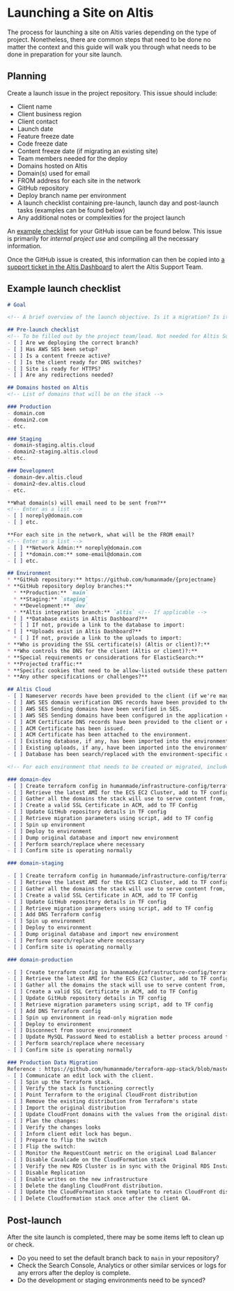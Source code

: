 # Launching a Site on Altis

The process for launching a site on Altis varies depending on the type of project. Nonetheless, there are common steps that need to be done no matter the context and this guide will walk you through what needs to be done in preparation for your site launch.

## Planning

Create a launch issue in the project repository. This issue should include:

* Client name
* Client business region
* Client contact
* Launch date
* Feature freeze date
* Code freeze date
* Content freeze date (if migrating an existing site)
* Team members needed for the deploy
* Domains hosted on Altis
* Domain(s) used for email
* FROM address for each site in the network
* GitHub repository
* Deploy branch name per environment
* A launch checklist containing pre-launch, launch day and post-launch tasks (examples can be found below)
* Any additional notes or complexities for the project launch

An [example checklist](#Example-launch-checklist) for your GitHub issue can be found below. This issue is primarily for _internal project use_ and compiling all the necessary information. 

Once the GitHub issue is created, this information can then be copied into [a support ticket in the Altis Dashboard](https://docs.altis-dxp.com/guides/getting-help-with-altis/) to alert the Altis Support Team.

## Example launch checklist

```markdown
# Goal

<!-- A brief overview of the launch objective. Is it a migration? Is it a new site? -->

## Pre-launch checklist
<!-- To be filled out by the project team/lead. Not needed for Altis Support ticket. -->
- [ ] Are we deploying the correct branch?
- [ ] Has AWS SES been setup?
- [ ] Is a content freeze active?
- [ ] Is the client ready for DNS switches?
- [ ] Site is ready for HTTPS?
- [ ] Are any redirections needed?

## Domains hosted on Altis
<!-- List of domains that will be on the stack -->

### Production
- domain.com
- domain2.com
- etc.

### Staging
- domain-staging.altis.cloud
- domain2-staging.altis.cloud
- etc.

### Development
- domain-dev.altis.cloud
- domain2-dev.altis.cloud
- etc.

**What domain(s) will email need to be sent from?**
<!-- Enter as a list -->
- [ ] noreply@domain.com
- [ ] etc.

**For each site in the network, what will be the FROM email?
<!-- Enter as a list -->
- [ ] **Network Admin:** noreply@domain.com
- [ ] **domain.com:** some-email@domain.com
- [ ] etc.

## Environment
* **GitHub repository:** https://github.com/humanmade/{projectname}
* **GitHub repository deploy branches:**
  * **Production:** `main`
  * **Staging:** `staging`
  * **Development:** `dev`
  * **Altis integration branch:** `altis` <!-- If applicable -->
* [ ] **Database exists in Altis Dashboard?**
  * [ ] If not, provide a link to the database to import:
* [ ] **Uploads exist in Altis Dashboard?**
  * [ ] If not, provide a link to the uploads to import:  
* **Who is providing the SSL certificate(s) (Altis or client)?:** 
* **Who controls the DNS for the client (Altis or client)?:**
* **Special requirements or considerations for ElasticSearch:**
* **Projected traffic:** 
* **Specific cookies that need to be allow-listed outside these patterns `comment_`, `hm_`, `wordpress_`, `wp-`, `wp_`, `altis_`:**
* **Any other specifications or challenges?**

## Altis Cloud
- [ ] Nameserver records have been provided to the client (if we're managing their DNS).
- [ ] AWS SES domain verification DNS records have been provided to the client or entered into Route 53.
- [ ] AWS SES Sending domains have been verified in SES.
- [ ] AWS SES Sending domains have been configured in the application code.
- [ ] ACM Certificate DNS records have been provided to the client or entered into Route 53
- [ ] ACM Certificate has been issued.
- [ ] ACM Certificate has been attached to the environment.
- [ ] Existing database, if any, has been imported into the environment.
- [ ] Existing uploads, if any, have been imported into the environment.
- [ ] Database has been search/replaced with the environment-specific domain as the replacement.

<!-- For each environment that needs to be created or migrated, include a checklist like the following: -->

### domain-dev
- [ ] Create terraform config in humanmade/infrastructure-config/terraform/apps
- [ ] Retrieve the latest AMI for the ECS EC2 Cluster, add to TF config
- [ ] Gather all the domains the stack will use to serve content from, add to TF config
- [ ] Create a valid SSL Certificate in ACM, add to TF Config
- [ ] Update GitHub repository details in TF config
- [ ] Retrieve migration parameters using script, add to TF config
- [ ] Spin up environment
- [ ] Deploy to environment
- [ ] Dump original database and import new environment
- [ ] Perform search/replace where necessary
- [ ] Confirm site is operating normally

### domain-staging

- [ ] Create terraform config in humanmade/infrastructure-config/terraform/apps
- [ ] Retrieve the latest AMI for the ECS EC2 Cluster, add to TF config
- [ ] Gather all the domains the stack will use to serve content from, add to TF config
- [ ] Create a valid SSL Certificate in ACM, add to TF Config
- [ ] Update GitHub repository details in TF config
- [ ] Retrieve migration parameters using script, add to TF config
- [ ] Add DNS Terraform config
- [ ] Spin up environment
- [ ] Deploy to environment
- [ ] Dump original database and import new environment
- [ ] Perform search/replace where necessary
- [ ] Confirm site is operating normally

### domain-production

- [ ] Create terraform config in humanmade/infrastructure-config/terraform/apps
- [ ] Retrieve the latest AMI for the ECS EC2 Cluster, add to TF config
- [ ] Gather all the domains the stack will use to serve content from, add to TF config
- [ ] Create a valid SSL Certificate in ACM, add to TF Config
- [ ] Update GitHub repository details in TF config
- [ ] Retrieve migration parameters using script, add to TF config
- [ ] Add DNS Terraform config
- [ ] Spin up environment in read-only migration mode
- [ ] Deploy to environment
- [ ] Disconnect from source environment
- [ ] Update MySQL Password Need to establish a better process around this
- [ ] Perform search/replace where necessary
- [ ] Confirm site is operating normally

### Production Data Migration
Reference : https://github.com/humanmade/terraform-app-stack/blob/master/MIGRATING.md#migration-checklist
- [ ] Communicate an edit lock with the client.
- [ ] Spin up the Terraform stack.
- [ ] Verify the stack is functioning correctly
- [ ] Point Terraform to the original CloudFront distribution
- [ ] Remove the existing distribution from Terraform's state
- [ ] Import the original distribution
- [ ] Update CloudFront domains with the values from the original distribution
- [ ] Plan the changes:
- [ ] Verify the changes looks
- [ ] Inform client edit lock has begun.
- [ ] Prepare to flip the switch
- [ ] Flip the switch:
- [ ] Monitor the RequestCount metric on the original Load Balancer
- [ ] Disable Cavalcade on the CloudFormation stack
- [ ] Verify the new RDS Cluster is in sync with the Original RDS Instance
- [ ] Disable Replication
- [ ] Enable writes on the new infrastructure
- [ ] Delete the dangling CloudFront distribution.
- [ ] Update the CloudFormation stack template to retain CloudFront distribution.
- [ ] Delete Cloudformation stack once after the client QA.

```

## Post-launch

After the site launch is completed, there may be some items left to clean up or check.

- Do you need to set the default branch back to `main` in your repository?
- Check the Search Console, Analytics or other similar services or logs for any errors after the deploy is complete.
- Do the development or staging environments need to be synced?